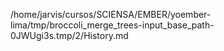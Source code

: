/home/jarvis/cursos/SCIENSA/EMBER/yoember-lima/tmp/broccoli_merge_trees-input_base_path-0JWUgi3s.tmp/2/History.md